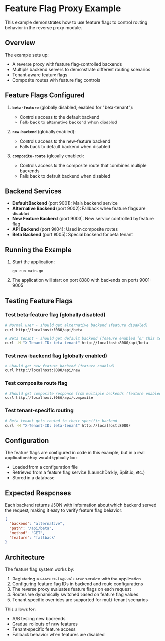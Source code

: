 # Feature Flag Proxy Example

This example demonstrates how to use feature flags to control routing behavior in the reverse proxy module.

## Overview

The example sets up:
- A reverse proxy with feature flag-controlled backends
- Multiple backend servers to demonstrate different routing scenarios
- Tenant-aware feature flags
- Composite routes with feature flag controls

## Feature Flags Configured

1. **`beta-feature`** (globally disabled, enabled for "beta-tenant"):
   - Controls access to the default backend
   - Falls back to alternative backend when disabled

2. **`new-backend`** (globally enabled):
   - Controls access to the new-feature backend  
   - Falls back to default backend when disabled

3. **`composite-route`** (globally enabled):
   - Controls access to the composite route that combines multiple backends
   - Falls back to default backend when disabled

## Backend Services

- **Default Backend** (port 9001): Main backend service
- **Alternative Backend** (port 9002): Fallback when feature flags are disabled
- **New Feature Backend** (port 9003): New service controlled by feature flag
- **API Backend** (port 9004): Used in composite routes
- **Beta Backend** (port 9005): Special backend for beta tenant

## Running the Example

1. Start the application:
   ```bash
   go run main.go
   ```

2. The application will start on port 8080 with backends on ports 9001-9005

## Testing Feature Flags

### Test beta-feature flag (globally disabled)

```bash
# Normal user - should get alternative backend (feature disabled)
curl http://localhost:8080/api/beta

# Beta tenant - should get default backend (feature enabled for this tenant)
curl -H "X-Tenant-ID: beta-tenant" http://localhost:8080/api/beta
```

### Test new-backend flag (globally enabled)

```bash
# Should get new-feature backend (feature enabled)
curl http://localhost:8080/api/new
```

### Test composite route flag

```bash
# Should get composite response from multiple backends (feature enabled)
curl http://localhost:8080/api/composite
```

### Test tenant-specific routing

```bash
# Beta tenant gets routed to their specific backend
curl -H "X-Tenant-ID: beta-tenant" http://localhost:8080/
```

## Configuration

The feature flags are configured in code in this example, but in a real application they would typically be:
- Loaded from a configuration file
- Retrieved from a feature flag service (LaunchDarkly, Split.io, etc.)
- Stored in a database

## Expected Responses

Each backend returns JSON with information about which backend served the request, making it easy to verify feature flag behavior:

```json
{
  "backend": "alternative",
  "path": "/api/beta", 
  "method": "GET",
  "feature": "fallback"
}
```

## Architecture

The feature flag system works by:
1. Registering a `FeatureFlagEvaluator` service with the application
2. Configuring feature flag IDs in backend and route configurations
3. The reverse proxy evaluates feature flags on each request
4. Routes are dynamically switched based on feature flag values
5. Tenant-specific overrides are supported for multi-tenant scenarios

This allows for:
- A/B testing new backends
- Gradual rollouts of new features
- Tenant-specific feature access
- Fallback behavior when features are disabled